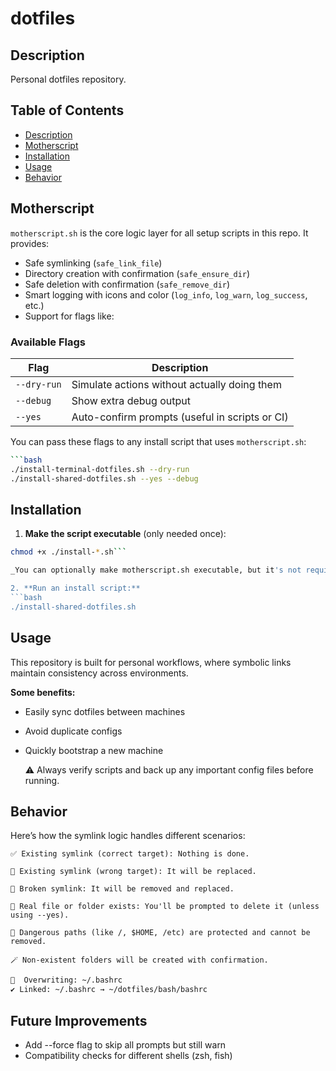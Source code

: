 # dotfiles

## Description

Personal dotfiles repository.

## Table of Contents

- [Description](#description)
- [Motherscript](#motherscript)
- [Installation](#installation)
- [Usage](#usage)
- [Behavior](#behavior)

## Motherscript

`motherscript.sh` is the core logic layer for all setup scripts in this repo. It provides:

- Safe symlinking (`safe_link_file`)
- Directory creation with confirmation (`safe_ensure_dir`)
- Safe deletion with confirmation (`safe_remove_dir`)
- Smart logging with icons and color (`log_info`, `log_warn`, `log_success`, etc.)
- Support for flags like:

### Available Flags

| Flag        | Description                                    |
| ----------- | ---------------------------------------------- |
| `--dry-run` | Simulate actions without actually doing them   |
| `--debug`   | Show extra debug output                        |
| `--yes`     | Auto-confirm prompts (useful in scripts or CI) |

You can pass these flags to any install script that uses `motherscript.sh`:

````bash
```bash
./install-terminal-dotfiles.sh --dry-run
./install-shared-dotfiles.sh --yes --debug
````

## Installation

1. **Make the script executable** (only needed once):

````bash
chmod +x ./install-*.sh```

_You can optionally make motherscript.sh executable, but it's not required since it’s sourced._

2. **Run an install script:**
```bash
./install-shared-dotfiles.sh
````

## Usage

This repository is built for personal workflows, where symbolic links maintain consistency across environments.

**Some benefits:**

- Easily sync dotfiles between machines

- Avoid duplicate configs

- Quickly bootstrap a new machine

  ⚠️ Always verify scripts and back up any important config files before running.

## Behavior

Here’s how the symlink logic handles different scenarios:

    ✅ Existing symlink (correct target): Nothing is done.

    🔁 Existing symlink (wrong target): It will be replaced.

    🧹 Broken symlink: It will be removed and replaced.

    🚫 Real file or folder exists: You'll be prompted to delete it (unless using --yes).

    🛑 Dangerous paths (like /, $HOME, /etc) are protected and cannot be removed.

    🪄 Non-existent folders will be created with confirmation.

```bash
  Overwriting: ~/.bashrc
✔️ Linked: ~/.bashrc → ~/dotfiles/bash/bashrc
```

## Future Improvements

- Add --force flag to skip all prompts but still warn
- Compatibility checks for different shells (zsh, fish)
